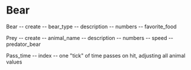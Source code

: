Bear
====

Bear
-- create
		-- bear_type
		-- description
		-- numbers
		-- favorite_food

Prey
-- create
		-- animal_name
		-- description
		-- numbers
		-- speed
		-- predator_bear


Pass_time
-- index
		-- one "tick" of time passes on hit, adjusting all animal values